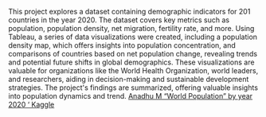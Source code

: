 This project explores a dataset containing demographic indicators for 201 countries in the year 2020. The dataset covers key metrics such as population, population density, net migration, fertility rate, and more. Using Tableau, a series of data visualizations were created, including a population density map, which offers insights into population concentration, and comparisons of countries based on net population change, revealing trends and potential future shifts in global demographics. These visualizations are valuable for organizations like the World Health Organization, world leaders, and researchers, aiding in decision-making and sustainable development strategies. The project's findings are summarized, offering valuable insights into population dynamics and trend.
[Anadhu M “World Population” by year 2020 ‘ Kaggle ](https://www.kaggle.com/datasets/anandhuh/countries-in-the-world-by-population-2022)
